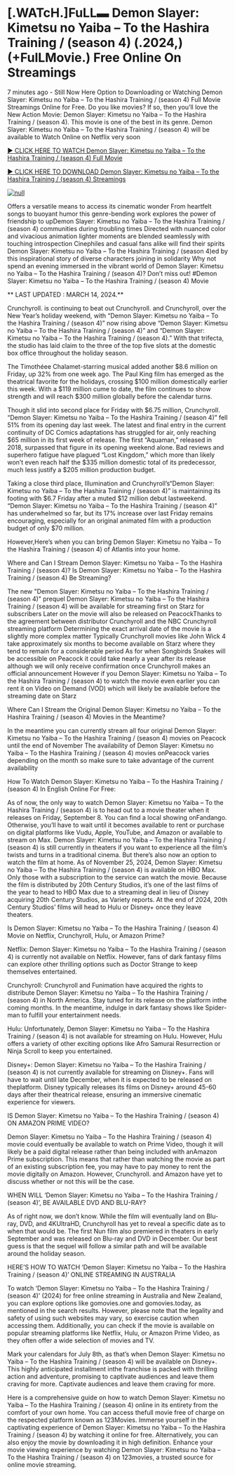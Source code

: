 <h1>[.WATcH.]FuLL▬ Demon Slayer: Kimetsu no Yaiba – To the Hashira Training / (season 4) (.2024,) (+FulLMovie.) Free Online On Streamings</h1>

7 minutes ago - Still Now Here Option to Downloading or Watching Demon Slayer: Kimetsu no Yaiba – To the Hashira Training / (season 4) Full Movie Streamings Online for Free. Do you like movies? If so, then you’ll love the New Action Movie: Demon Slayer: Kimetsu no Yaiba – To the Hashira Training / (season 4). This movie is one of the best in its genre. Demon Slayer: Kimetsu no Yaiba – To the Hashira Training / (season 4) will be available to Watch Online on Netflix very soon</p>
<p dir="auto"><a href="https://t.co/pxMKDo2d8b" rel="nofollow">► CLICK HERE TO WATCH Demon Slayer: Kimetsu no Yaiba – To the Hashira Training / (season 4) Full Movie</a></p>
<p dir="auto"><a href="https://t.co/pxMKDo2d8b" rel="nofollow">► CLICK HERE TO DOWNLOAD Demon Slayer: Kimetsu no Yaiba – To the Hashira Training / (season 4) Streamings</a></p>
<p dir="auto"><a href="https://t.co/pxMKDo2d8b" rel="nofollow"><img src="https://camo.githubusercontent.com/abb2148613ed2c31b6fd5c164e6a142c9074d86e9468c674b26300adbf87c7f7/68747470733a2f2f7374617469632e7769787374617469632e636f6d2f6d656469612f3835356132355f30343362356162656234616534643335616330303331393865376665353665647e6d76322e676966" alt="null" style="max-width: 100%;"></a>
      <span>
        <a href="https://t.co/pxMKDo2d8b" rel="nofollow">
</a></span></p><p dir="auto">Offers a versatile means to access its cinematic wonder From heartfelt songs to buoyant humor this genre-bending work explores the power of friendship to upDemon Slayer: Kimetsu no Yaiba – To the Hashira Training / (season 4) communities during troubling times Directed with nuanced color and vivacious animation lighter moments are blended seamlessly with touching introspection Cinephiles and casual fans alike will find their spirits Demon Slayer: Kimetsu no Yaiba – To the Hashira Training / (season 4)ed by this inspirational story of diverse characters joining in solidarity Why not spend an evening immersed in the vibrant world of Demon Slayer: Kimetsu no Yaiba – To the Hashira Training / (season 4)? Don’t miss out! #Demon Slayer: Kimetsu no Yaiba – To the Hashira Training / (season 4) Movie</p>
<p dir="auto">** LAST UPDATED : MARCH 14, 2024.**</p>
<p dir="auto">Crunchyroll. is continuing to beat out Crunchyroll. and Crunchyroll, over the New Year’s holiday weekend, with “Demon Slayer: Kimetsu no Yaiba – To the Hashira Training / (season 4)” now rising above “Demon Slayer: Kimetsu no Yaiba – To the Hashira Training / (season 4)” and “Demon Slayer: Kimetsu no Yaiba – To the Hashira Training / (season 4).” With that trifecta, the studio has laid claim to the three of the top five slots at the domestic box office throughout the holiday season.</p>
<p dir="auto">The Timothéee Chalamet-starring musical added another $8.6 million on Friday, up 32% from one week ago. The Paul King film has emerged as the theatrical favorite for the holidays, crossing $100 million domestically earlier this week. With a $119 million cume to date, the film continues to show strength and will reach $300 million globally before the calendar turns.</p>

<p dir="auto">Though it slid into second place for Friday with $6.75 million, Crunchyroll. “Demon Slayer: Kimetsu no Yaiba – To the Hashira Training / (season 4)” fell 51% from its opening day last week. The latest and final entry in the current continuity of DC Comics adaptations has struggled for air, only reaching $65 million in its first week of release. The first “Aquaman,” released in 2018, surpassed that figure in its opening weekend alone. Bad reviews and superhero fatigue have plagued “Lost Kingdom,” which more than likely won’t even reach half the $335 million domestic total of its predecessor, much less justify a $205 million production budget.</p>
<p dir="auto">Taking a close third place, Illumination and Crunchyroll’s“Demon Slayer: Kimetsu no Yaiba – To the Hashira Training / (season 4)” is maintaining its footing with $6.7 Friday after a muted $12 million debut lastweekend. “Demon Slayer: Kimetsu no Yaiba – To the Hashira Training / (season 4)” has underwhelmed so far, but its 17% increase over last Friday remains encouraging, especially for an original animated film with a production budget of only $70 million.</p>
<p dir="auto">However,Here’s when you can bring Demon Slayer: Kimetsu no Yaiba – To the Hashira Training / (season 4) of Atlantis into your home.</p>
<p dir="auto">Where and Can I Stream Demon Slayer: Kimetsu no Yaiba – To the Hashira Training / (season 4)? Is Demon Slayer: Kimetsu no Yaiba – To the Hashira Training / (season 4) Be Streaming?</p>
<p dir="auto">The new "Demon Slayer: Kimetsu no Yaiba – To the Hashira Training / (season 4)" prequel Demon Slayer: Kimetsu no Yaiba – To the Hashira Training / (season 4) will be available for streaming first on Starz for subscribers Later on the movie will also be released on PeacockThanks to the agreement between distributor Crunchyroll and the NBC Crunchyroll streaming platform Determining the exact arrival date of the movie is a slightly more complex matter Typically Crunchyroll movies like John Wick 4 take approximately six months to become available on Starz where they tend to remain for a considerable period As for when Songbirds Snakes will be accessible on Peacock it could take nearly a year after its release although we will only receive confirmation once Crunchyroll makes an official announcement However if you Demon Slayer: Kimetsu no Yaiba – To the Hashira Training / (season 4) to watch the movie even earlier you can rent it on Video on Demand (VOD) which will likely be available before the streaming date on Starz</p>
<p dir="auto">Where Can I Stream the Original Demon Slayer: Kimetsu no Yaiba – To the Hashira Training / (season 4) Movies in the Meantime?</p>
<p dir="auto">In the meantime you can currently stream all four original Demon Slayer: Kimetsu no Yaiba – To the Hashira Training / (season 4) movies on Peacock until the end of November The availability of Demon Slayer: Kimetsu no Yaiba – To the Hashira Training / (season 4) movies onPeacock varies depending on the month so make sure to take advantage of the current availability</p>
<p dir="auto">How To Watch Demon Slayer: Kimetsu no Yaiba – To the Hashira Training / (season 4) In English Online For Free:</p>
<p dir="auto">As of now, the only way to watch Demon Slayer: Kimetsu no Yaiba – To the Hashira Training / (season 4) is to head out to a movie theater when it releases on Friday, September 8. You can find a local showing onFandango. Otherwise, you’ll have to wait until it becomes available to rent or purchase on digital platforms like Vudu, Apple, YouTube, and Amazon or available to stream on Max. Demon Slayer: Kimetsu no Yaiba – To the Hashira Training / (season 4) is still currently in theaters if you want to experience all the film’s twists and turns in a traditional cinema. But there’s also now an option to watch the film at home. As of November 25, 2024, Demon Slayer: Kimetsu no Yaiba – To the Hashira Training / (season 4) is available on HBO Max. Only those with a subscription to the service can watch the movie. Because the film is distributed by 20th Century Studios, it’s one of the last films of the year to head to HBO Max due to a streaming deal in lieu of Disney acquiring 20th Century Studios, as Variety reports. At the end of 2024, 20th Century Studios’ films will head to Hulu or Disney+ once they leave theaters.</p>
<p dir="auto">Is Demon Slayer: Kimetsu no Yaiba – To the Hashira Training / (season 4) Movie on Netflix, Crunchyroll, Hulu, or Amazon Prime?</p>
<p dir="auto">Netflix: Demon Slayer: Kimetsu no Yaiba – To the Hashira Training / (season 4) is currently not available on Netflix. However, fans of dark fantasy films can explore other thrilling options such as Doctor Strange to keep themselves entertained.</p>
<p dir="auto">Crunchyroll: Crunchyroll and Funimation have acquired the rights to distribute Demon Slayer: Kimetsu no Yaiba – To the Hashira Training / (season 4) in North America. Stay tuned for its release on the platform inthe coming months. In the meantime, indulge in dark fantasy shows like Spider-man to fulfill your entertainment needs.</p>
<p dir="auto">Hulu: Unfortunately, Demon Slayer: Kimetsu no Yaiba – To the Hashira Training / (season 4) is not available for streaming on Hulu. However, Hulu offers a variety of other exciting options like Afro Samurai Resurrection or Ninja Scroll to keep you entertained.</p>
<p dir="auto">Disney+: Demon Slayer: Kimetsu no Yaiba – To the Hashira Training / (season 4) is not currently available for streaming on Disney+. Fans will have to wait until late December, when it is expected to be released on theplatform. Disney typically releases its films on Disney+ around 45-60 days after their theatrical release, ensuring an immersive cinematic experience for viewers.</p>
<p dir="auto">IS Demon Slayer: Kimetsu no Yaiba – To the Hashira Training / (season 4) ON AMAZON PRIME VIDEO?</p>
<p dir="auto">Demon Slayer: Kimetsu no Yaiba – To the Hashira Training / (season 4) movie could eventually be available to watch on Prime Video, though it will likely be a paid digital release rather than being included with anAmazon Prime subscription. This means that rather than watching the movie as part of an existing subscription fee, you may have to pay money to rent the movie digitally on Amazon. However, Crunchyroll. and Amazon have yet to discuss whether or not this will be the case.</p>
<p dir="auto">WHEN WILL ‘Demon Slayer: Kimetsu no Yaiba – To the Hashira Training / (season 4)’, BE AVAILABLE DVD AND BLU-RAY?</p>
<p dir="auto">As of right now, we don’t know. While the film will eventually land on Blu-ray, DVD, and 4KUltraHD, Crunchyroll has yet to reveal a specific date as to when that would be. The first Nun film also premiered in theaters in early September and was released on Blu-ray and DVD in December. Our best guess is that the sequel will follow a similar path and will be available around the holiday season.</p>
<p dir="auto">HERE’S HOW TO WATCH ‘Demon Slayer: Kimetsu no Yaiba – To the Hashira Training / (season 4)’ ONLINE STREAMING IN AUSTRALIA</p>
<p dir="auto">To watch ‘Demon Slayer: Kimetsu no Yaiba – To the Hashira Training / (season 4)’ (2024) for free online streaming in Australia and New Zealand, you can explore options like gomovies.one and gomovies.today, as mentioned in the search results. However, please note that the legality and safety of using such websites may vary, so exercise caution when accessing them. Additionally, you can check if the movie is available on popular streaming platforms like Netflix, Hulu, or Amazon Prime Video, as they often offer a wide selection of movies and TV.</p>
<p dir="auto">Mark your calendars for July 8th, as that’s when Demon Slayer: Kimetsu no Yaiba – To the Hashira Training / (season 4) will be available on Disney+. This highly anticipated installment inthe franchise is packed with thrilling action and adventure, promising to captivate audiences and leave them craving for more. Captivate audiences and leave them craving for more.</p>
<p dir="auto">Here is a comprehensive guide on how to watch Demon Slayer: Kimetsu no Yaiba – To the Hashira Training / (season 4) online in its entirety from the comfort of your own home. You can access thefull movie free of charge on the respected platform known as 123Movies. Immerse yourself in the captivating experience of Demon Slayer: Kimetsu no Yaiba – To the Hashira Training / (season 4) by watching it online for free. Alternatively, you can also enjoy the movie by downloading it in high definition. Enhance your movie viewing experience by watching Demon Slayer: Kimetsu no Yaiba – To the Hashira Training / (season 4) on 123movies, a trusted source for online movie streaming.</p>
</article>

